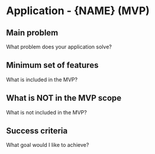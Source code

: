 # Application - {NAME} (MVP)

## Main problem
What problem does your application solve?

## Minimum set of features
What is included in the MVP?

## What is NOT in the MVP scope
What is not included in the MVP?

## Success criteria
What goal would I like to achieve?